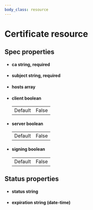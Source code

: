 ```yaml
---
body_class: resource
---
```


# Certificate resource

<section>

</section>

<section>

## Spec properties

- <h4 id="ca">ca <span class="property-info">string, required</span></h4>

  

- <h4 id="subject">subject <span class="property-info">string, required</span></h4>

  

- <h4 id="hosts">hosts <span class="property-info">array</span></h4>

  

- <h4 id="client">client <span class="property-info">boolean</span></h4>

  | | |
  |-|-|
  | Default | False |
  

- <h4 id="server">server <span class="property-info">boolean</span></h4>

  | | |
  |-|-|
  | Default | False |
  

- <h4 id="signing">signing <span class="property-info">boolean</span></h4>

  | | |
  |-|-|
  | Default | False |
  

</section>

<section>

## Status properties

- <h4 id="status">status <span class="property-info">string</span></h4>

  

- <h4 id="expiration">expiration <span class="property-info">string (date-time)</span></h4>

  

</section>
